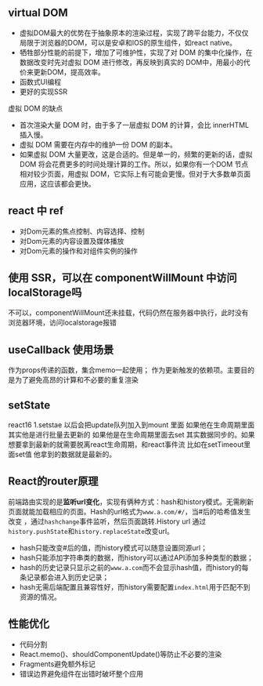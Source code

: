 ## virtual DOM

* 虚拟DOM最大的优势在于抽象原本的渲染过程，实现了跨平台能力，不仅仅局限于浏览器的DOM，可以是安卓和IOS的原生组件，如react native。
* 牺牲部分性能的前提下，增加了可维护性，实现了对 DOM 的集中化操作，在数据改变时先对虚拟 DOM 进行修改，再反映到真实的 DOM中，用最小的代价来更新DOM，提高效率。
* 函数式UI编程
* 更好的实现SSR

虚拟 DOM 的缺点

- 首次渲染大量 DOM 时，由于多了一层虚拟 DOM 的计算，会比 innerHTML 插入慢。
- 虚拟 DOM 需要在内存中的维护一份 DOM 的副本。
- 如果虚拟 DOM 大量更改，这是合适的。但是单一的，频繁的更新的话，虚拟 DOM 将会花费更多的时间处理计算的工作。所以，如果你有一个DOM 节点相对较少页面，用虚拟 DOM，它实际上有可能会更慢。但对于大多数单页面应用，这应该都会更快。

## react 中 ref

- 对Dom元素的焦点控制、内容选择、控制
- 对Dom元素的内容设置及媒体播放
- 对Dom元素的操作和对组件实例的操作

## 使用 SSR，可以在 componentWillMount 中访问 localStorage吗

不可以，componentWillMount还未挂载，代码仍然在服务器中执行，此时没有浏览器环境，访问localstorage报错

## useCallback 使用场景
作为props传递的函数，集合memo一起使用；
作为更新触发的依赖项。主要目的是为了避免高昂的计算和不必要的重复渲染

## setState 

react16 1.setstae 以后会把update队列加入到mount 里面 如果他在生命周期里面 其实他是进行批量去更新的 如果他是在生命周期里面去set 其实数据同步的。如果想要拿到最新的就需要脱离react生命周期，和react事件流 比如在setTimeout里面set值 他拿到的数据就是最新的。

## React的router原理

前端路由实现的是**监听url变化**，实现有俩种方式：hash和history模式。无需刷新页面就能加载相应的页面。Hash的url格式为`www.a.com/#/`，当#后的哈希值发生改变 ，通过`hashchange`事件监听，然后页面跳转.History url 通过`history.pushState`和`history.replaceState`改变url。

- hash只能改变#后的值，而history模式可以随意设置同源url；
- hash只能添加字符串类的数据，而history可以通过API添加多种类型的数据；
- hash的历史记录只显示之前的`www.a.com`而不会显示hash值，而history的每条记录都会进入到历史记录；
- hash无需后端配置且兼容性好，而history需要配置`index.html`用于匹配不到资源的情况。

## 性能优化

- 代码分割
- React.memo()、shouldComponentUpdate()等防止不必要的渲染
- Fragments避免额外标记
- 错误边界避免组件在出错时破坏整个应用
